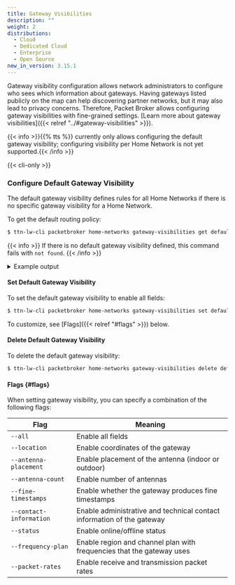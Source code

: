 ```yaml
---
title: Gateway Visibilities
description: ""
weight: 2
distributions:
  - Cloud
  - Dedicated Cloud
  - Enterprise
  - Open Source
new_in_version: 3.15.1
---
```


Gateway visibility configuration allows network administrators to configure who sees which information about gateways. Having gateways listed publicly on the map can help discovering partner networks, but it may also lead to privacy concerns. Therefore, Packet Broker allows configuring gateway visibilities with fine-grained settings. [Learn more about gateway visibilities]({{< relref "../#gateway-visibilities" >}}).

<!-- more -->

{{< info >}}{{% tts %}} currently only allows configuring the default gateway visibility; configuring visibility per Home Network is not yet supported.{{< /info >}}

{{< cli-only >}}

### Configure Default Gateway Visibility

The default gateway visibility defines rules for all Home Networks if there is no specific gateway visibility for a Home Network.

To get the default routing policy:

```bash
$ ttn-lw-cli packetbroker home-networks gateway-visibilities get default
```

{{< info >}}
If there is no default gateway visibility defined, this command fails with `not found`.
{{< /info >}}

<details><summary>Example output</summary>

This example has all fields enabled:

```json
{
  "updated_at": "2021-09-27T09:55:56.326241Z",
  "visibility": {
    "location": true,
    "antenna_placement": true,
    "antenna_count": true,
    "fine_timestamps": true,
    "contact_info": true,
    "status": true,
    "frequency_plan": true,
    "packet_rates": true
  }
}
```

</details>

#### Set Default Gateway Visibility

To set the default gateway visibility to enable all fields:

```bash
$ ttn-lw-cli packetbroker home-networks gateway-visibilities set default --all
```

To customize, see [Flags]({{< relref "#flags" >}}) below.

#### Delete Default Gateway Visibility

To delete the default gateway visibility:

```bash
$ ttn-lw-cli packetbroker home-networks gateway-visibilities delete default
```

#### Flags {#flags}

When setting gateway visibility, you can specify a combination of the following flags:

Flag | Meaning
--- | ---
`--all` | Enable all fields
`--location` | Enable coordinates of the gateway
`--antenna-placement` | Enable placement of the antenna (indoor or outdoor)
`--antenna-count` | Enable number of antennas
`--fine-timestamps` | Enable whether the gateway produces fine timestamps
`--contact-information` | Enable administrative and technical contact information of the gateway
`--status` | Enable online/offline status
`--frequency-plan` | Enable region and channel plan with frequencies that the gateway uses
`--packet-rates` | Enable receive and transmission packet rates
